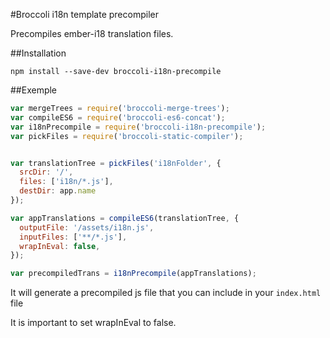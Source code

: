 #Broccoli i18n template precompiler

Precompiles ember-i18 translation files.

##Installation
```
npm install --save-dev broccoli-i18n-precompile
```

##Exemple

```js
var mergeTrees = require('broccoli-merge-trees');
var compileES6 = require('broccoli-es6-concat');
var i18nPrecompile = require('broccoli-i18n-precompile');
var pickFiles = require('broccoli-static-compiler');


var translationTree = pickFiles('i18nFolder', {
  srcDir: '/',
  files: ['i18n/*.js'],
  destDir: app.name
});

var appTranslations = compileES6(translationTree, {
  outputFile: '/assets/i18n.js',
  inputFiles: ['**/*.js'],
  wrapInEval: false,
});

var precompiledTrans = i18nPrecompile(appTranslations);

```
It will generate a precompiled js file that you can include in your `index.html` file

It is important to set wrapInEval to false.
